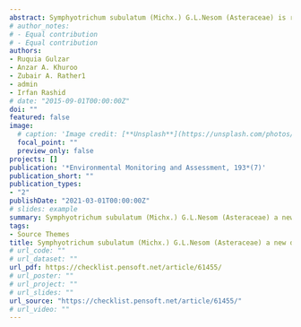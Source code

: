 ```yaml
---
abstract: Symphyotrichum subulatum (Michx.) G.L.Nesom (Asteraceae) is reported as a new alien plant record for Kashmir Himalaya. The taxonomic identification of species is confirmed on the basis of shape of involucre, floral and seed characters. Detailed description, distribution map, and comments on distribution and ecology are also provided along with photographic illustration to facilitate easy identification of this species. 
# author_notes:
# - Equal contribution
# - Equal contribution
authors:
- Ruquia Gulzar
- Anzar A. Khuroo
- Zubair A. Rather1
- admin
- Irfan Rashid
# date: "2015-09-01T00:00:00Z"
doi: ""
featured: false
image:
  # caption: 'Image credit: [**Unsplash**](https://unsplash.com/photos/jdD8gXaTZsc)'
  focal_point: ""
  preview_only: false
projects: []
publication: '*Environmental Monitoring and Assessment, 193*(7)'
publication_short: ""
publication_types:
- "2"
publishDate: "2021-03-01T00:00:00Z"
# slides: example
summary: Symphyotrichum subulatum (Michx.) G.L.Nesom (Asteraceae) a new distribution record of an alien plant species in Kashmir Himalaya, India.
tags:
- Source Themes
title: Symphyotrichum subulatum (Michx.) G.L.Nesom (Asteraceae) a new distribution record of an alien plant species in Kashmir Himalaya, India
# url_code: ""
# url_dataset: ""
url_pdf: https://checklist.pensoft.net/article/61455/
# url_poster: ""
# url_project: ""
# url_slides: ""
url_source: "https://checklist.pensoft.net/article/61455/"
# url_video: ""
---
```



